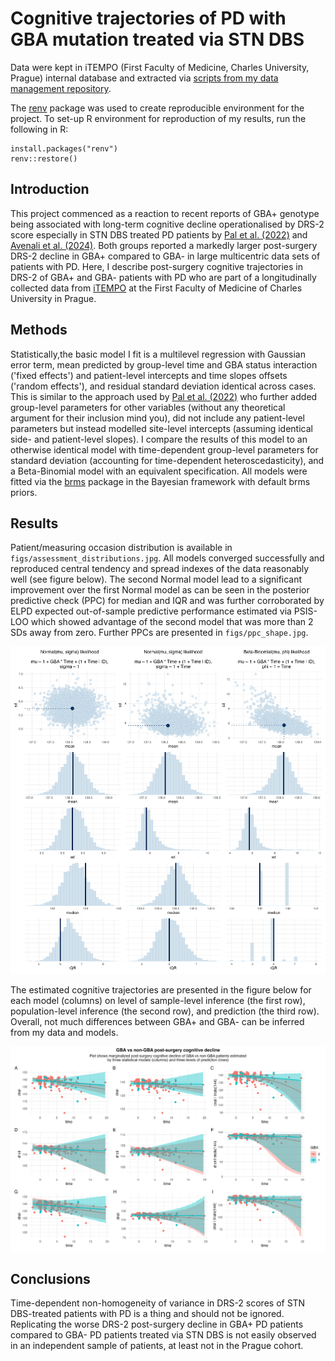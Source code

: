 # Cognitive trajectories of PD with GBA mutation treated via STN DBS

Data were kept in iTEMPO (First Faculty of Medicine, Charles University, Prague) internal database and extracted via [scripts from my data management repository](https://www.github.com/josefmana/dbs_dataMANA).

The [renv](https://rstudio.github.io/renv/) package was used to create reproducible environment for the project. To set-up R environment for reproduction of my results, run the following in R:
```
install.packages("renv")
renv::restore()
```

## Introduction

This project commenced as a reaction to recent reports of GBA+ genotype being associated with long-term cognitive decline operationalised by DRS-2 score especially in STN DBS treated PD patients by [Pal et al. (2022)](https://doi.org/10.1002/ana.26302) and [Avenali et al. (2024)](https://doi.org/10.1136/jnnp-2023-332387). Both groups reported a markedly larger post-surgery DRS-2 decline in GBA+ compared to GBA- in large multicentric data sets of patients with PD. Here, I describe post-surgery cognitive trajectories in DRS-2 of GBA+ and GBA- patients with PD who are part of a longitudinally collected data from [iTEMPO](https://neurologie.lf1.cuni.cz/1LFNK-289.html) at the First Faculty of Medicine of Charles University in Prague.


## Methods

Statistically,the basic model I fit is a multilevel regression with Gaussian error term, mean predicted by group-level time and GBA status interaction ('fixed effects') and patient-level intercepts and time slopes offsets ('random effects'), and residual standard deviation identical across cases. This is similar to the approach used by [Pal et al. (2022)](https://doi.org/10.1002/ana.26302) who further added group-level parameters for other variables (without any theoretical argument for their inclusion mind you), did not include any patient-level parameters but instead modelled site-level intercepts (assuming identical side- and patient-level slopes). I compare the results of this model to an otherwise identical model with time-dependent group-level parameters for standard deviation (accounting for time-dependent heteroscedasticity), and a Beta-Binomial model with an equivalent specification. All models were fitted via the [brms](https://github.com/paul-buerkner/brms.git) package in the Bayesian framework with default brms priors.


## Results

Patient/measuring occasion distribution is available in ```figs/assessment_distributions.jpg```. All models converged successfully and reproduced central tendency and spread indexes of the data reasonably well (see figure below). The second Normal model lead to a significant improvement over the first Normal model as can be seen in the posterior predictive check (PPC) for median and IQR and was further corroborated by ELPD expected out-of-sample predictive performance estimated via PSIS-LOO which showed advantage of the second model that was more than 2 SDs away from zero. Further PPCs are presented in ```figs/ppc_shape.jpg```.

![Posterior predictive check of central tendency and spread quantities across models.](figs/ppc_stats.jpg)

The estimated cognitive trajectories are presented in the figure below for each model (columns) on level of sample-level inference (the first row), population-level inference (the second row), and prediction (the third row). Overall, not much differences between GBA+ and GBA- can be inferred from my data and models.

![Post-surgery cognitive trajectories as inferred (first two rows) and predicted (the third row) by each model (columns).](figs/marginal_effects.jpg)


## Conclusions

Time-dependent non-homogeneity of variance in DRS-2 scores of STN DBS-treated patients with PD is a thing and should not be ignored. Replicating the worse DRS-2 post-surgery decline in GBA+ PD patients compared to GBA- PD patients treated via STN DBS is not easily observed in an independent sample of patients, at least not in the Prague cohort.
